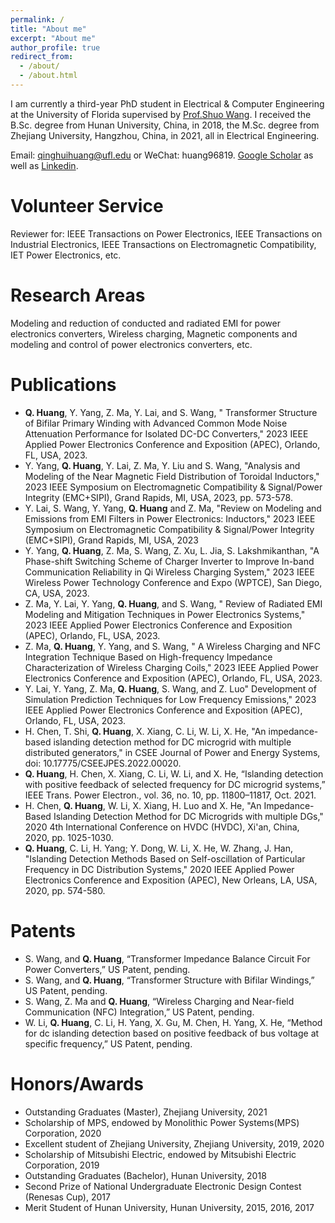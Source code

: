 ```yaml
---
permalink: /
title: "About me"
excerpt: "About me"
author_profile: true
redirect_from: 
  - /about/
  - /about.html
---
```


I am currently a third-year PhD student in Electrical & Computer Engineering at the University of Florida supervised by [Prof.Shuo Wang](https://peeprlgator.github.io/Shuo.Wang/index.html).  I received the B.Sc. degree from Hunan University, China, in 2018, the M.Sc. degree from Zhejiang University, Hangzhou, China, in 2021, all in Electrical Engineering.

Email: qinghuihuang@ufl.edu or WeChat: huang96819. [Google Scholar](https://scholar.google.com/citations?hl=en&tzom=300&user=j0mw7EAAAAAJ) as well as [Linkedin](https://www.linkedin.com/in/qinghui-huang-44a411221/?trk=people-guest_people_search-card).

Volunteer Service
======
Reviewer  for: IEEE Transactions on Power Electronics, IEEE Transactions on Industrial Electronics, IEEE Transactions on Electromagnetic Compatibility, IET Power Electronics, etc.

Research Areas
======
Modeling and reduction of conducted and radiated EMI for power electronics converters, Wireless charging, Magnetic components and modeling and control of power electronics converters, etc.


Publications
======
* __Q. Huang__, Y. Yang, Z. Ma, Y. Lai, and S. Wang, " Transformer Structure of Bifilar Primary Winding with Advanced Common Mode Noise Attenuation Performance for Isolated DC-DC Converters," 2023 IEEE Applied Power Electronics Conference and Exposition (APEC), Orlando, FL, USA, 2023.
* Y. Yang, __Q. Huang__, Y. Lai, Z. Ma, Y. Liu and S. Wang, "Analysis and Modeling of the Near Magnetic Field Distribution of Toroidal Inductors," 2023 IEEE Symposium on Electromagnetic Compatibility & Signal/Power Integrity (EMC+SIPI), Grand Rapids, MI, USA, 2023, pp. 573-578.
* Y. Lai, S. Wang, Y. Yang, __Q. Huang__ and Z. Ma, "Review on Modeling and Emissions from EMI Filters in Power Electronics: Inductors," 2023 IEEE Symposium on Electromagnetic Compatibility & Signal/Power Integrity (EMC+SIPI), Grand Rapids, MI, USA, 2023
* Y. Yang, __Q. Huang__, Z. Ma, S. Wang, Z. Xu, L. Jia, S. Lakshmikanthan, "A Phase-shift Switching Scheme of Charger Inverter to Improve In-band Communication Reliability in Qi Wireless Charging System," 2023 IEEE Wireless Power Technology Conference and Expo (WPTCE), San Diego, CA, USA, 2023.
* Z. Ma, Y. Lai, Y. Yang, __Q. Huang__, and S. Wang, " Review of Radiated EMI Modeling and Mitigation Techniques in Power Electronics Systems," 2023 IEEE Applied Power Electronics Conference and Exposition (APEC), Orlando, FL, USA, 2023.
* Z. Ma, __Q. Huang__, Y. Yang, and S. Wang, " A Wireless Charging and NFC Integration Technique Based on High-frequency Impedance Characterization of Wireless Charging Coils," 2023 IEEE Applied Power Electronics Conference and Exposition (APEC), Orlando, FL, USA, 2023.
* Y. Lai, Y. Yang, Z. Ma, __Q. Huang__, S. Wang, and Z. Luo" Development of Simulation Prediction Techniques for Low Frequency Emissions," 2023 IEEE Applied Power Electronics Conference and Exposition (APEC), Orlando, FL, USA, 2023.  
* H. Chen, T. Shi, __Q. Huang__, X. Xiang, C. Li, W. Li, X. He, "An impedance-based islanding detection method for DC microgrid with multiple distributed generators," in CSEE Journal of Power and Energy Systems, doi: 10.17775/CSEEJPES.2022.00020.
* __Q. Huang__, H. Chen, X. Xiang, C. Li, W. Li, and X. He, “Islanding detection with positive feedback of selected frequency for DC microgrid systems,” IEEE Trans. Power Electron., vol. 36, no. 10, pp. 11800–11817, Oct. 2021.
* H. Chen, __Q. Huang__, W. Li, X. Xiang, H. Luo and X. He, "An Impedance-Based Islanding Detection Method for DC Microgrids with multiple DGs," 2020 4th International Conference on HVDC (HVDC), Xi'an, China, 2020, pp. 1025-1030.
* __Q. Huang__, C. Li, H. Yang; Y. Dong, W. Li, X. He, W. Zhang, J. Han, "Islanding Detection Methods Based on Self-oscillation of Particular Frequency in DC Distribution Systems," 2020 IEEE Applied Power Electronics Conference and Exposition (APEC), New Orleans, LA, USA, 2020, pp. 574-580.

Patents
======
* S. Wang, and __Q. Huang__, “Transformer Impedance Balance Circuit For Power Converters,” US Patent, pending.
* S. Wang, and __Q. Huang__, “Transformer Structure with Bifilar Windings,” US Patent, pending.
* S. Wang, Z. Ma and __Q. Huang__, “Wireless Charging and Near-field Communication (NFC) Integration,” US Patent, pending.
* W. Li, __Q. Huang__, C. Li, H. Yang, X. Gu, M. Chen, H. Yang, X. He, “Method for dc islanding detection based on positive feedback of bus voltage at specific frequency,” US Patent, pending.

Honors/Awards
======
* Outstanding Graduates (Master), Zhejiang University, 2021
* Scholarship of MPS, endowed by Monolithic Power Systems(MPS) Corporation, 2020
* Excellent student of Zhejiang University, Zhejiang University, 2019, 2020
* Scholarship of Mitsubishi Electric, endowed by Mitsubishi Electric Corporation, 2019
* Outstanding Graduates (Bachelor), Hunan University, 2018
* Second Prize of National Undergraduate Electronic Design Contest (Renesas Cup), 2017
* Merit Student of Hunan University, Hunan University, 2015, 2016, 2017




